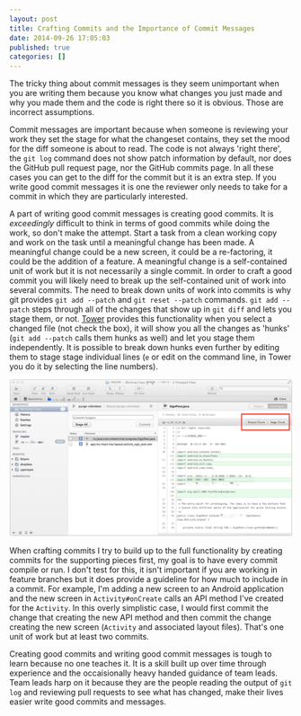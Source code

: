 ```yaml
---
layout: post
title: Crafting Commits and the Importance of Commit Messages
date: 2014-09-26 17:05:03
published: true
categories: []
---
```


The tricky thing about commit messages is they seem unimportant when you are writing them because you know what changes you just made and why you made them and the code is right there so it is obvious. Those are incorrect assumptions.

Commit messages are important because when someone is reviewing your work they set the stage for what the changeset contains, they set the mood for the diff someone is about to read. The code is not always 'right there', the `git log` command does not show patch information by default, nor does the GitHub pull request page, nor the GitHub commits page. In all these cases you can get to the diff for the commit but it is an extra step. If you write good commit messages it is one the reviewer only needs to take for a commit in which they are particularly interested.

A part of writing good commit messages is creating good commits. It is _exceedingly_ difficult to think in terms of good commits while doing the work, so don't make the attempt. Start a task from a clean working copy and work on the task until a meaningful change has been made. A meaningful change could be a new screen, it could be a re-factoring, it could be the addition of a feature. A meaningful change is a self-contained unit of work but it is not necessarily a single commit. In order to craft a good commit you will likely need to break up the self-contained unit of work into several commits. The need to break down units of work into commits is why git provides `git add --patch` and `git reset --patch` commands. `git add --patch` steps through all of the changes that show up in `git diff` and lets you stage them, or not. [Tower][tower] provides this functionality when you select a changed file (not check the box), it will show you all the changes as 'hunks' (`git add --patch` calls them hunks as well) and let you stage them independently. It is possible to break down hunks even further by editing them to stage stage individual lines (`e` or edit on the command line, in Tower you do it by selecting the line numbers).

![Screenshot of Tower illustrating Stage Hunk][tower-ss]

When crafting commits I try to build up to the full functionality by creating commits for the supporting pieces first, my goal is to have every commit compile or run. I don't test for this, it isn't important if you are working in feature branches but it does provide a guideline for how much to include in a commit. For example, I'm adding a new screen to an Android application and the new screen in `Activity#onCreate` calls an API method I've created for the `Activity`. In this overly simplistic case, I would first commit the change that creating the new API method and then commit the change creating the new screen (`Activity` and associated layout files). That's one unit of work but at least two commits.

Creating good commits and writing good commit messages is tough to learn because no one teaches it. It is a skill built up over time through experience and the occaisionally heavy handed guidance of team leads. Team leads harp on it because they are the people reading the output of `git log` and reviewing pull requests to see what has changed, make their lives easier write good commits and messages.

[tower]: http://www.git-tower.com
[tower-ss]: /assets/posts/2014-09-26-crafting-commits-and-the-importance-of-commit-messages/tower-screenshot.png
